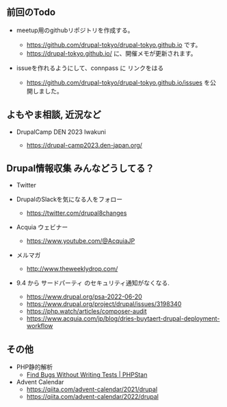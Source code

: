 ## 前回のTodo

- meetup用のgithubリポジトリを作成する。
    - https://github.com/drupal-tokyo/drupal-tokyo.github.io です。
    - https://drupal-tokyo.github.io/ に、開催メモが更新されます。

- issueを作れるようにして、connpass に リンクをはる
    - https://github.com/drupal-tokyo/drupal-tokyo.github.io/issues を公開しました。


## よもやま相談, 近況など


- DrupalCamp DEN 2023 Iwakuni

    - https://drupal-camp2023.den-japan.org/


## Drupal情報収集 みんなどうしてる？


- Twitter
- DrupalのSlackを気になる人をフォロー

    - https://twitter.com/drupal8changes

- Acquia ウェビナー

    - https://www.youtube.com/@AcquiaJP

- メルマガ

    - http://www.theweeklydrop.com/

- 9.4 から サードパーティ のセキュリティ通知がなくなる.

    - https://www.drupal.org/psa-2022-06-20
    - https://www.drupal.org/project/drupal/issues/3198340
    - https://php.watch/articles/composer-audit
    - https://www.acquia.com/jp/blog/dries-buytaert-drupal-deployment-workflow


## その他

- PHP静的解析
    - [Find Bugs Without Writing Tests | PHPStan](https://phpstan.org/)
- Advent Calendar
    - https://qiita.com/advent-calendar/2021/drupal
    - https://qiita.com/advent-calendar/2022/drupal

